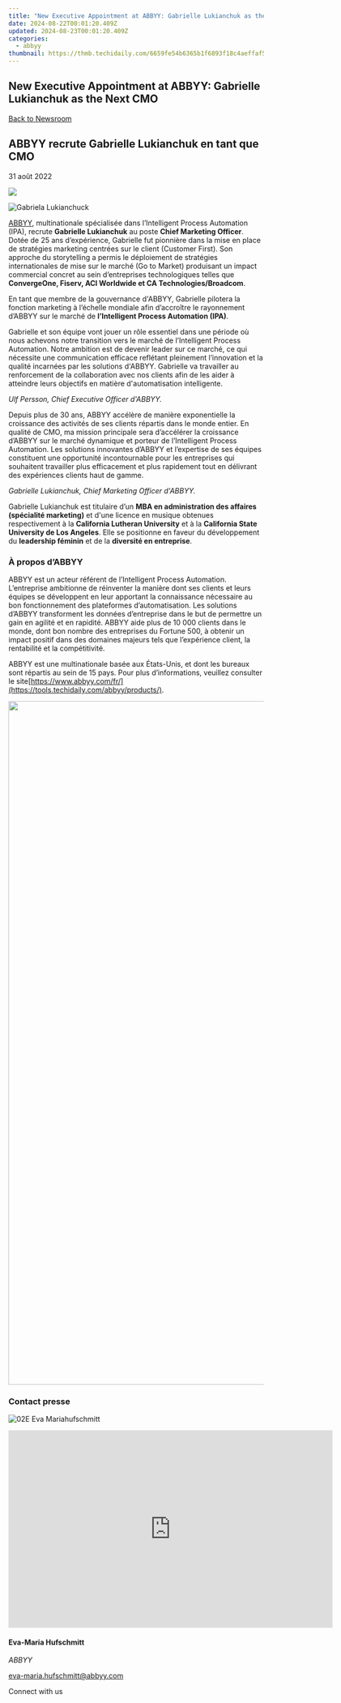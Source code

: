 ```yaml
---
title: "New Executive Appointment at ABBYY: Gabrielle Lukianchuk as the Next CMO"
date: 2024-08-22T00:01:20.409Z
updated: 2024-08-23T00:01:20.409Z
categories:
  - abbyy
thumbnail: https://thmb.techidaily.com/6659fe54b6365b1f6893f18c4aeffaf5df66ed6e08cee6f612c187a5f5545374.jpg
---
```


## New Executive Appointment at ABBYY: Gabrielle Lukianchuk as the Next CMO

[Back to Newsroom](https://tools.techidaily.com/abbyy/products/)

## ABBYY recrute Gabrielle Lukianchuk en tant que CMO

31 août 2022

![](https://content.abbyy.com/-/media/project/abbyy/abbyy/branchtemplates/shutterstock_1272462163_1296-x-729.jpg?h=729&iar=0&w=1296)

![Gabriela Lukianchuck](https://static1.abbyy.com/abbyycommedia/35915/gabriela-lukianchuck.jpg) 

[ABBYY](https://tools.techidaily.com/abbyy/products/), multinationale spécialisée dans l’Intelligent Process Automation (IPA), recrute **Gabrielle Lukianchuk** au poste **Chief Marketing Officer**. Dotée de 25 ans d’expérience, Gabrielle fut pionnière dans la mise en place de stratégies marketing centrées sur le client (Customer First). Son approche du storytelling a permis le déploiement de stratégies internationales de mise sur le marché (Go to Market) produisant un impact commercial concret au sein d’entreprises technologiques telles que **ConvergeOne, Fiserv, ACI Worldwide et CA Technologies/Broadcom**.

En tant que membre de la gouvernance d'ABBYY, Gabrielle pilotera la fonction marketing à l’échelle mondiale afin d’accroître le rayonnement d’ABBYY sur le marché de **l’Intelligent Process Automation (IPA)**.

Gabrielle et son équipe vont jouer un rôle essentiel dans une période où nous achevons notre transition vers le marché de l’Intelligent Process Automation. Notre ambition est de devenir leader sur ce marché, ce qui nécessite une communication efficace reflétant pleinement l’innovation et la qualité incarnées par les solutions d'ABBYY. Gabrielle va travailler au renforcement de la collaboration avec nos clients afin de les aider à atteindre leurs objectifs en matière d'automatisation intelligente.

_Ulf Persson, Chief Executive Officer d'ABBYY._

Depuis plus de 30 ans, ABBYY accélère de manière exponentielle la croissance des activités de ses clients répartis dans le monde entier. En qualité de CMO, ma mission principale sera d’accélérer la croissance d’ABBYY sur le marché dynamique et porteur de l’Intelligent Process Automation. Les solutions innovantes d’ABBYY et l’expertise de ses équipes constituent une opportunité incontournable pour les entreprises qui souhaitent travailler plus efficacement et plus rapidement tout en délivrant des expériences clients haut de gamme.

_Gabrielle Lukianchuk, Chief Marketing Officer d'ABBYY._

Gabrielle Lukianchuk est titulaire d’un **MBA en administration des affaires (spécialité marketing)** et d'une licence en musique obtenues respectivement à la **California Lutheran University** et à la **California State University de Los Angeles**. Elle se positionne en faveur du développement du **leadership féminin** et de la **diversité en entreprise**.

### À propos d’ABBYY

ABBYY est un acteur référent de l’Intelligent Process Automation. L’entreprise ambitionne de réinventer la manière dont ses clients et leurs équipes se développent en leur apportant la connaissance nécessaire au bon fonctionnement des plateformes d’automatisation. Les solutions d’ABBYY transforment les données d’entreprise dans le but de permettre un gain en agilité et en rapidité. ABBYY aide plus de 10 000 clients dans le monde, dont bon nombre des entreprises du Fortune 500, à obtenir un impact positif dans des domaines majeurs tels que l’expérience client, la rentabilité et la compétitivité.

ABBYY est une multinationale basée aux États-Unis, et dont les bureaux sont répartis au sein de 15 pays. Pour plus d’informations, veuillez consulter le site[https://www.abbyy.com/fr/](https://tools.techidaily.com/abbyy/products/).

<!-- affiliate ads begin -->
<a href="https://twopages.pxf.io/c/5597632/1873305/18544" target="_top" id="1873305"><img src="//a.impactradius-go.com/display-ad/18544-1873305" border="0" alt="" width="1080" height="1350"/></a><img height="0" width="0" src="https://imp.pxf.io/i/5597632/1873305/18544" style="position:absolute;visibility:hidden;" border="0" />
<!-- affiliate ads end -->
### Contact presse

![02E Eva Mariahufschmitt](https://static4.abbyy.com/abbyycommedia/23663/02e-eva-mariahufschmitt.png)

<!-- affiliate ads begin -->
<a href="https://secure.2checkout.com/order/checkout.php?PRODS=2337838&QTY=1&AFFILIATE=108875&CART=1"><iframe width="640" height="390" src="https://www.youtube.com/embed/rzZwphIv4RM" title="APFill - Ink and Toner Coverage Calculator" frameborder="0" allow="accelerometer; autoplay; clipboard-write; encrypted-media; gyroscope; picture-in-picture; web-share" referrerpolicy="strict-origin-when-cross-origin" allowfullscreen></iframe></a>
<!-- affiliate ads end -->
#### Eva-Maria Hufschmitt

_ABBYY_

[eva-maria.hufschmitt@abbyy.com](https://tools.techidaily.com/abbyy/products/) 

  
Connect with us

<ins class="adsbygoogle"
     style="display:block"
     data-ad-format="autorelaxed"
     data-ad-client="ca-pub-7571918770474297"
     data-ad-slot="1223367746"></ins>



<ins class="adsbygoogle"
     style="display:block"
     data-ad-client="ca-pub-7571918770474297"
     data-ad-slot="8358498916"
     data-ad-format="auto"
     data-full-width-responsive="true"></ins>


